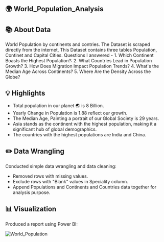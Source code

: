 ## 🌍  World_Population_Analysis



## 📚 About Data

World Population by continents and contries. The Dataset is scraped directly from the internet, This Dataset contains three tables Population, Continet and Capital Cities. Questions I answered -
     1. Which Continent Boasts the Highest Population?:
     2. What Countries Lead in Population Growth?
     3. How Does Migration Impact Population Trends?
     4. What's the Median Age Across Continents?
     5. Where Are the Density Across the Globe?

## 💡 Highlights

- Total population in our planet 🌏 is 8 Billion.
- Yearly Change in Population is 1.88 reflect our growth.
- The Median Age, Painting a portrait of our Global Society is 29 years.
- Asia stands as the continent with the highest population, making it a significant hub of global demographics.
- The countries with the highest populations are India and China.


## ✏️ Data Wrangling

Conducted simple data wrangling and data cleaning:
- Removed rows with missing values.
- Exclude rows with "Blank" values in Speciality column.
- Append Populations and Continents and Countries data together for analysis purpose.


## 📊 Visualization

Produced a report using Power BI:

![World_Population](https://github.com/TQ05X78/World_Population/assets/66067511/7c3ffec4-6a5c-4402-869f-35c2b3e2e9dc)





